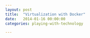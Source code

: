 ```yaml
---
layout: post
title:  "Virtualization with Docker"
date:   2014-01-16 00:00:00
categories: playing-with-technology

---
```


